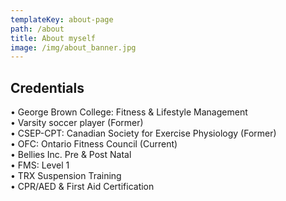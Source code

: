 ```yaml
---
templateKey: about-page
path: /about
title: About myself
image: /img/about_banner.jpg
---
```



## Credentials

• George Brown College: Fitness & Lifestyle Management\
• Varsity soccer player (Former)\
• CSEP-CPT: Canadian Society for Exercise Physiology (Former)\
• OFC: Ontario Fitness Council (Current)\
• Bellies Inc. Pre & Post Natal\
• FMS: Level 1\
• TRX Suspension Training\
• CPR/AED & First Aid Certification
